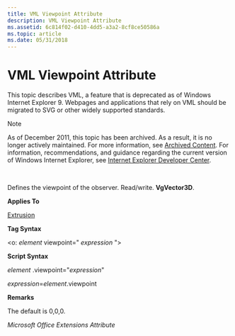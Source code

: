 ```yaml
---
title: VML Viewpoint Attribute
description: VML Viewpoint Attribute
ms.assetid: 6c814f02-d410-4dd5-a3a2-8cf8ce50586a
ms.topic: article
ms.date: 05/31/2018
---
```


# VML Viewpoint Attribute

This topic describes VML, a feature that is deprecated as of Windows Internet Explorer 9. Webpages and applications that rely on VML should be migrated to SVG or other widely supported standards.

> [!Note]  
> As of December 2011, this topic has been archived. As a result, it is no longer actively maintained. For more information, see [Archived Content](https://docs.microsoft.com/previous-versions/windows/internet-explorer/ie-developer/). For information, recommendations, and guidance regarding the current version of Windows Internet Explorer, see [Internet Explorer Developer Center](https://msdn.microsoft.com/ie/).

 

Defines the viewpoint of the observer. Read/write. **VgVector3D**.

**Applies To**

[Extrusion](msdn-online-vml-extrusion-element.md)

**Tag Syntax**

<o: *element* viewpoint=" *expression* ">

**Script Syntax**

*element* .viewpoint="*expression*"

*expression*=*element*.viewpoint

**Remarks**

The default is 0,0,0.

*Microsoft Office Extensions Attribute*

 

 




